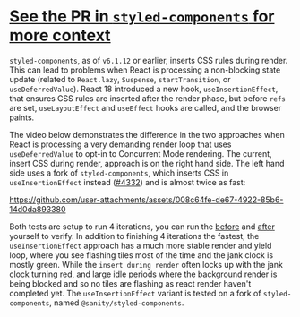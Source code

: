 # [See the PR in `styled-components` for more context](https://github.com/styled-components/styled-components/pull/4332)

`styled-components`, as of `v6.1.12` or earlier, inserts CSS rules during render. This can lead to problems when React is processing a non-blocking state update (related to `React.lazy`, `Suspense`, `startTransition`, or `useDeferredValue`). React 18 introduced a new hook, `useInsertionEffect`, that ensures CSS rules are inserted after the render phase, but before `refs` are set, `useLayoutEffect` and `useEffect` hooks are called, and the browser paints.

The video below demonstrates the difference in the two approaches when React is processing a very demanding render loop that uses `useDeferredValue` to opt-in to Concurrent Mode rendering. The current, insert CSS during render, approach is on the right hand side. The left hand side uses a fork of `styled-components`, which inserts CSS in `useInsertionEffect` instead ([#4332](https://github.com/styled-components/styled-components/pull/4332)) and is almost twice as fast:

https://github.com/user-attachments/assets/008c64fe-de67-4922-85b6-14d0da893380

Both tests are setup to run 4 iterations, you can run the [before](https://concurrent-styled-components.sanity.dev/?layoutTrashing=force&strategy=insert-during-render&maxIterations=4) and [after](https://concurrent-styled-components.sanity.dev/?layoutTrashing=force&strategy=use-insertion-effect&maxIterations=4) yourself to verify.
In addition to finishing 4 iterations the fastest, the `useInsertionEffect` approach has a much more stable render and yield loop, where you see flashing tiles most of the time and the jank clock is mostly green. While the `insert during render` often locks up with the jank clock turning red, and large idle periods where the background render is being blocked and so no tiles are flashing as react render haven't completed yet.
The `useInsertionEffect` variant is tested on a fork of `styled-components`, named `@sanity/styled-components`.
